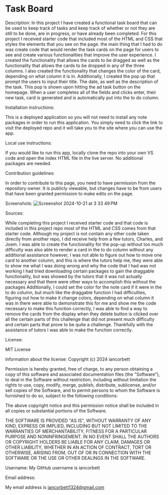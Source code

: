 # Task Board 


Description: 
In this project I have created a functional task board that can be used to keep track of tasks and keep track of whether or not they are still to be done, are in progress, or have already been completed. For this project I received starter code that included most of the HTML and CSS that styles the elements that you see on the page. the main thing that I had to do was create code that would render the task cards on the page for users to see and create various functionalities that improve the user experience. I created the functionality that allows the cards to be dragged as well as the functionality that allows the cards to be dropped in any of the three columns. I also created the functionality that changes the color of the card, depending on what column it is in. Additionally, I created the pop up that prompt the users to input their title. The date, as well as the description of the task. This pop is shown upon hitting the ad task button on the homepage. When a user completes all of the fields and clicks enter, their new task, card is generated and is automatically put into the to do column.

Installation instructions: 

This is a deployed application so you will not need to install any note packages in order to run this application. You simply need to click the link to visit the deployed repo and it will take you to the site where you can use the app.

Local use instructions:

If you would like to run this app, locally clone the repo into your own VS code and open the index HTML file in the live server. No additional packages are needed.

Contribution guidelines:

In order to contribute to this page, you need to have permission from the repository owner. It is publicly viewable, but changes have to be from users that have been granted permission to make edits on the page.



Screenshots: ![Screenshot 2024-10-21 at 3 33 49 PM](https://github.com/user-attachments/assets/d7c2488c-72eb-4713-86bf-8736f0bdc029)


Sources: 

While completing this project I received starter code and that code is included in this project repo most of the HTML and CSS comes from that starter code. Although my project is not contain any other code taken directly from another repo, I did receive help from a few tutors, Charles, and Joem. I was able to create the functionality for the pop-up without too much difficulty was also able to render a card in the to do column without any additional assistance however, I was not able to figure out how to move one card to another column, and this is where the tutors help me, they were able to show me what I was doing wrong and why the code that I had was not working I had tried downloading certain packages to gain the draggable functionality, but was showed by the tutors that it was not actually necessary and that there were other ways to accomplish this without the packages Additionally, I could set the color for the note card if it were in the to do column, but much like the draggable function I had difficulties, figuring out how to make it change colors, depending on what column it was in there were able to demonstrate this for me and show me the code necessary to make this function correctly, I was able to find a way to remove the cards from the display when they delete button is clicked over all the certain parts of this challenge that did not present much difficulty and certain parts that prove to be quite a challenge. Thankfully with the assistance of tutors I was able to make the function correctly.

License:

MIT License

Information about the license:
Copyright (c) 2024 iancorbett

Permission is hereby granted, free of charge, to any person obtaining a copy
of this software and associated documentation files (the "Software"), to deal
in the Software without restriction, including without limitation the rights
to use, copy, modify, merge, publish, distribute, sublicense, and/or sell
copies of the Software, and to permit persons to whom the Software is
furnished to do so, subject to the following conditions:

The above copyright notice and this permission notice shall be included in all
copies or substantial portions of the Software.

THE SOFTWARE IS PROVIDED "AS IS", WITHOUT WARRANTY OF ANY KIND, EXPRESS OR
IMPLIED, INCLUDING BUT NOT LIMITED TO THE WARRANTIES OF MERCHANTABILITY,
FITNESS FOR A PARTICULAR PURPOSE AND NONINFRINGEMENT. IN NO EVENT SHALL THE
AUTHORS OR COPYRIGHT HOLDERS BE LIABLE FOR ANY CLAIM, DAMAGES OR OTHER
LIABILITY, WHETHER IN AN ACTION OF CONTRACT, TORT OR OTHERWISE, ARISING FROM,
OUT OF OR IN CONNECTION WITH THE SOFTWARE OR THE USE OR OTHER DEALINGS IN THE
SOFTWARE.


Username: 
My GitHub username is iancorbett

Email address:

My email address is iancorbett1324@gmail.com
